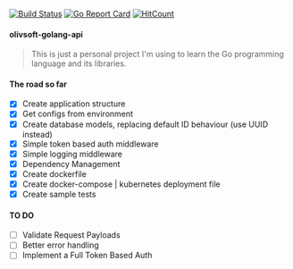 [![Build Status](https://travis-ci.com/erickoliv/finances-api.svg?branch=master)](https://travis-ci.com/erickoliv/finances-api.svg?branch=master)
[![Go Report Card](https://goreportcard.com/badge/github.com/erickoliv/finances-api)](https://goreportcard.com/report/github.com/erickoliv/finances-api)
[![HitCount](http://hits.dwyl.io/ericktm/ericktm/olivsoft-golang-api.svg)](http://hits.dwyl.io/ericktm/ericktm/olivsoft-golang-api)
#### olivsoft-golang-api
> This is just a personal project I'm using to learn the Go programming language and its libraries.
#### The road so far
- [x] Create application structure
- [x] Get configs from environment
- [x] Create database models, replacing default ID behaviour (use UUID instead)
- [x] Simple token based auth middleware
- [x] Simple logging middleware
- [x] Dependency Management
- [x] Create dockerfile
- [x] Create docker-compose | kubernetes deployment file
- [x] Create sample tests

#### TO DO
- [ ] Validate Request Payloads
- [ ] Better error handling
- [ ] Implement a Full Token Based Auth
